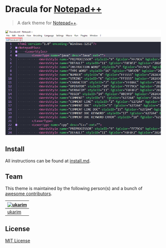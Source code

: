 # Dracula for [Notepad++](https://notepad-plus-plus.org/)

> A dark theme for [Notepad++](https://notepad-plus-plus.org/).

![Screenshot](./screenshot.png)

## Install

All instructions can be found at [install.md](./install.md).

## Team

This theme is maintained by the following person(s) and a bunch of [awesome contributors](https://github.com/dracula/template/graphs/contributors).

[![ukarim](https://avatars3.githubusercontent.com/u/12429084?v=3&s=70)](https://github.com/ukarim) |
--- |
[ukarim](https://github.com/ukarim)|

## License

[MIT License](./LICENSE)
